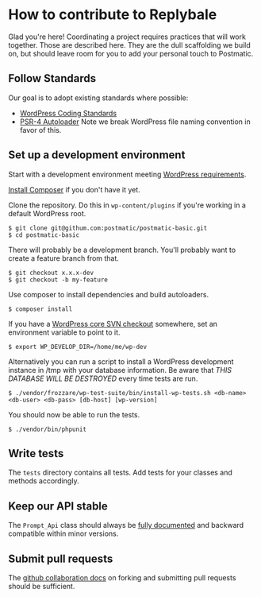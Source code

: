 # How to contribute to Replybale

Glad you're here! Coordinating a project requires practices that will work together. Those are described here. They are the dull scaffolding we build on, but should leave room for you to add your personal touch to Postmatic. 

## Follow Standards

Our goal is to adopt existing standards where possible:

* [WordPress Coding Standards](https://make.wordpress.org/core/handbook/best-practices/coding-standards/)
* [PSR-4 Autoloader](http://www.php-fig.org/psr/psr-4/) Note we break WordPress file naming convention in favor of this.

## Set up a development environment

Start with a development environment meeting [WordPress requirements](https://wordpress.org/about/requirements/). 

[Install Composer](https://getcomposer.org/doc/00-intro.md#installation-linux-unix-osx) if you don't have it yet.

Clone the repository. Do this in `wp-content/plugins` if you're working in a default WordPress root.

	$ git clone git@githum.com:postmatic/postmatic-basic.git
	$ cd postmatic-basic
	
There will probably be a development branch. You'll probably want to create a feature branch from that.

	$ git checkout x.x.x-dev
	$ git checkout -b my-feature
	
Use composer to install dependencies and build autoloaders.

	$ composer install

If you have a [WordPress core SVN checkout](https://develop.svn.wordpress.org/trunk) somewhere, set an environment variable to point to it.

	$ export WP_DEVELOP_DIR=/home/me/wp-dev
	
Alternatively you can run a script to install a WordPress development instance in /tmp with your database information. Be aware that *THIS DATABASE WILL BE DESTROYED* every time tests are run.

	$ ./vendor/frozzare/wp-test-suite/bin/install-wp-tests.sh <db-name> <db-user> <db-pass> [db-host] [wp-version]
	
You should now be able to run the tests.

	$ ./vendor/bin/phpunit
	
## Write tests

The `tests` directory contains all tests. Add tests for your classes and methods accordingly.

## Keep our API stable

The `Prompt_Api` class should always be [fully documented](http://docs.gopostmatic.com/collection/103-api-developer-docs) and backward compatible within minor versions.

## Submit pull requests

The [github collaboration docs](https://help.github.com/categories/collaborating-on-projects-using-issues-and-pull-requests/) on forking and submitting pull requests should be sufficient.

